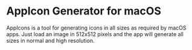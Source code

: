 # AppIcon Generator for macOS

AppIcons is a tool for generating icons in all sizes as required by macOS apps. Just load an image in 512x512 pixels and the app will generate all sizes in normal and high resolution.

